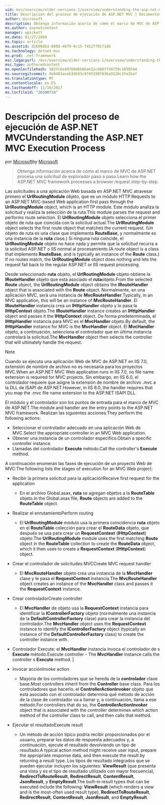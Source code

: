 ```yaml
---
uid: mvc/overview/older-versions-1/overview/understanding-the-asp-net-mvc-execution-process
title: Descripción del proceso de ejecución de ASP.NET MVC | Documentos de Microsoft
author: microsoft
description: Obtenga información acerca de cómo el marco de MVC de ASP.NET procesa una solicitud de explorador paso a paso.
ms.author: aspnetcontent
manager: wpickett
ms.date: 01/27/2009
ms.topic: article
ms.assetid: d1608db3-660d-4079-8c15-f452ff01f1db
ms.technology: dotnet-mvc
ms.prod: .net-framework
msc.legacyurl: /mvc/overview/older-versions-1/overview/understanding-the-asp-net-mvc-execution-process
msc.type: authoredcontent
ms.openlocfilehash: 5837c6e49709d6b86ee52cd88ffd4759c1850544
ms.sourcegitcommit: 9a9483aceb34591c97451997036a9120c3fe2baf
ms.translationtype: MT
ms.contentlocale: es-ES
ms.lasthandoff: 11/10/2017
ms.locfileid: "26500734"
---
```

<a name="understanding-the-aspnet-mvc-execution-process"></a><span data-ttu-id="abdb1-103">Descripción del proceso de ejecución de ASP.NET MVC</span><span class="sxs-lookup"><span data-stu-id="abdb1-103">Understanding the ASP.NET MVC Execution Process</span></span>
====================
<span data-ttu-id="abdb1-104">por [Microsoft](https://github.com/microsoft)</span><span class="sxs-lookup"><span data-stu-id="abdb1-104">by [Microsoft](https://github.com/microsoft)</span></span>

> <span data-ttu-id="abdb1-105">Obtenga información acerca de cómo el marco de MVC de ASP.NET procesa una solicitud de explorador paso a paso.</span><span class="sxs-lookup"><span data-stu-id="abdb1-105">Learn how the ASP.NET MVC framework processes a browser request step-by-step.</span></span>


<span data-ttu-id="abdb1-106">Las solicitudes a una aplicación Web basada en ASP.NET MVC atravesar primero el **UrlRoutingModule** objeto, que es un módulo HTTP.</span><span class="sxs-lookup"><span data-stu-id="abdb1-106">Requests to an ASP.NET MVC-based Web application first pass through the **UrlRoutingModule** object, which is an HTTP module.</span></span> <span data-ttu-id="abdb1-107">Este módulo analiza la solicitud y realiza la selección de la ruta.</span><span class="sxs-lookup"><span data-stu-id="abdb1-107">This module parses the request and performs route selection.</span></span> <span data-ttu-id="abdb1-108">El **UrlRoutingModule** objeto selecciona el primer objeto de ruta que coincida con la solicitud actual.</span><span class="sxs-lookup"><span data-stu-id="abdb1-108">The **UrlRoutingModule** object selects the first route object that matches the current request.</span></span> <span data-ttu-id="abdb1-109">(Un objeto de ruta es una clase que implementa **RouteBase**, y normalmente es una instancia de la **ruta** clase.) Si ninguna ruta coincide, el **UrlRoutingModule** objeto no hace nada y permite que la solicitud recurra a la solicitud ASP.NET o IIS normal al procesamiento.</span><span class="sxs-lookup"><span data-stu-id="abdb1-109">(A route object is a class that implements **RouteBase**, and is typically an instance of the **Route** class.) If no routes match, the **UrlRoutingModule** object does nothing and lets the request fall back to the regular ASP.NET or IIS request processing.</span></span>

<span data-ttu-id="abdb1-110">Desde seleccionado **ruta** objeto, el **UrlRoutingModule** objeto obtiene la **IRouteHandler** objeto que está asociado el **ruta**objeto.</span><span class="sxs-lookup"><span data-stu-id="abdb1-110">From the selected **Route** object, the **UrlRoutingModule** object obtains the **IRouteHandler** object that is associated with the **Route** object.</span></span> <span data-ttu-id="abdb1-111">Normalmente, en una aplicación MVC, será una instancia de **MvcRouteHandler**.</span><span class="sxs-lookup"><span data-stu-id="abdb1-111">Typically, in an MVC application, this will be an instance of **MvcRouteHandler**.</span></span> <span data-ttu-id="abdb1-112">El **IRouteHandler** instancia crea un **IHttpHandler** objeto y lo pasa la **IHttpContext** objeto.</span><span class="sxs-lookup"><span data-stu-id="abdb1-112">The **IRouteHandler** instance creates an **IHttpHandler** object and passes it the **IHttpContext** object.</span></span> <span data-ttu-id="abdb1-113">De forma predeterminada, el **IHttpHandler** instancia para MVC es el **MvcHandler** objeto.</span><span class="sxs-lookup"><span data-stu-id="abdb1-113">By default, the **IHttpHandler** instance for MVC is the **MvcHandler** object.</span></span> <span data-ttu-id="abdb1-114">El **MvcHandler** objeto, a continuación, selecciona el controlador que en última instancia controlará la solicitud.</span><span class="sxs-lookup"><span data-stu-id="abdb1-114">The **MvcHandler** object then selects the controller that will ultimately handle the request.</span></span>

> [!NOTE]
> <span data-ttu-id="abdb1-115">Cuando se ejecuta una aplicación Web de MVC de ASP.NET en IIS 7.0, extensión de nombre de archivo no es necesaria para los proyectos MVC.</span><span class="sxs-lookup"><span data-stu-id="abdb1-115">When an ASP.NET MVC Web application runs in IIS 7.0, no file name extension is required for MVC projects.</span></span> <span data-ttu-id="abdb1-116">Sin embargo, en IIS 6.0, el controlador requiere que asigne la extensión de nombre de archivo .mvc a la DLL de ISAPI de ASP.NET.</span><span class="sxs-lookup"><span data-stu-id="abdb1-116">However, in IIS 6.0, the handler requires that you map the .mvc file name extension to the ASP.NET ISAPI DLL.</span></span>


<span data-ttu-id="abdb1-117">El módulo y el controlador son los puntos de entrada para el marco de MVC de ASP.NET.</span><span class="sxs-lookup"><span data-stu-id="abdb1-117">The module and handler are the entry points to the ASP.NET MVC framework.</span></span> <span data-ttu-id="abdb1-118">Realizan las siguientes acciones:</span><span class="sxs-lookup"><span data-stu-id="abdb1-118">They perform the following actions:</span></span>

- <span data-ttu-id="abdb1-119">Seleccionar el controlador adecuado en una aplicación Web de MVC.</span><span class="sxs-lookup"><span data-stu-id="abdb1-119">Select the appropriate controller in an MVC Web application.</span></span>
- <span data-ttu-id="abdb1-120">Obtener una instancia de un controlador específico.</span><span class="sxs-lookup"><span data-stu-id="abdb1-120">Obtain a specific controller instance.</span></span>
- <span data-ttu-id="abdb1-121">Llamadas del controlador **Execute** método.</span><span class="sxs-lookup"><span data-stu-id="abdb1-121">Call the controller's **Execute** method.</span></span>

<span data-ttu-id="abdb1-122">A continuación enumeran las fases de ejecución de un proyecto Web de MVC:</span><span class="sxs-lookup"><span data-stu-id="abdb1-122">The following lists the stages of execution for an MVC Web project:</span></span>

- <span data-ttu-id="abdb1-123">Recibir la primera solicitud para la aplicación</span><span class="sxs-lookup"><span data-stu-id="abdb1-123">Receive first request for the application</span></span> 

    - <span data-ttu-id="abdb1-124">En el archivo Global.asax, **ruta** se agregan objetos a la **RouteTable** objeto.</span><span class="sxs-lookup"><span data-stu-id="abdb1-124">In the Global.asax file, **Route** objects are added to the **RouteTable** object.</span></span>
- <span data-ttu-id="abdb1-125">Realizar el enrutamiento</span><span class="sxs-lookup"><span data-stu-id="abdb1-125">Perform routing</span></span> 

    - <span data-ttu-id="abdb1-126">El **UrlRoutingModule** módulo usa la primera coincidencia **ruta** objeto en el **RouteTable** colección para crear el **RouteData** objeto, que después se usa para crear un **RequestContext** (**IHttpContext**) objeto.</span><span class="sxs-lookup"><span data-stu-id="abdb1-126">The **UrlRoutingModule** module uses the first matching **Route** object in the **RouteTable** collection to create the **RouteData** object, which it then uses to create a **RequestContext** (**IHttpContext**) object.</span></span>
- <span data-ttu-id="abdb1-127">Crear el controlador de solicitudes MVC</span><span class="sxs-lookup"><span data-stu-id="abdb1-127">Create MVC request handler</span></span> 

    - <span data-ttu-id="abdb1-128">El **MvcRouteHandler** objeto crea una instancia de la **MvcHandler** clase y le pasa el **RequestContext** instancia.</span><span class="sxs-lookup"><span data-stu-id="abdb1-128">The **MvcRouteHandler** object creates an instance of the **MvcHandler** class and passes it the **RequestContext** instance.</span></span>
- <span data-ttu-id="abdb1-129">Crear controlador</span><span class="sxs-lookup"><span data-stu-id="abdb1-129">Create controller</span></span> 

    - <span data-ttu-id="abdb1-130">El **MvcHandler** de objeto usa la **RequestContext** instancia para identificar la **IControllerFactory** objeto (normalmente una instancia de la  **DefaultControllerFactory** clase) para crear la instancia del controlador.</span><span class="sxs-lookup"><span data-stu-id="abdb1-130">The **MvcHandler** object uses the **RequestContext** instance to identify the **IControllerFactory** object (typically an instance of the **DefaultControllerFactory** class) to create the controller instance with.</span></span>
- <span data-ttu-id="abdb1-131">Controlador Execute: el **MvcHandler** instancia invoca el controlador de s **Execute** método.</span><span class="sxs-lookup"><span data-stu-id="abdb1-131">Execute controller - The **MvcHandler** instance calls the controller s **Execute** method.</span></span> |
- <span data-ttu-id="abdb1-132">Invocar acción</span><span class="sxs-lookup"><span data-stu-id="abdb1-132">Invoke action</span></span> 

    - <span data-ttu-id="abdb1-133">Mayoría de los controladores que se hereda de la **controlador** clase base.</span><span class="sxs-lookup"><span data-stu-id="abdb1-133">Most controllers inherit from the **Controller** base class.</span></span> <span data-ttu-id="abdb1-134">Para los controladores que hacerlo, el **ControllerActionInvoker** objeto que está asociado con el controlador determina qué método de acción de la clase de controlador va a llamar y, a continuación, llama a ese método.</span><span class="sxs-lookup"><span data-stu-id="abdb1-134">For controllers that do so, the **ControllerActionInvoker** object that is associated with the controller determines which action method of the controller class to call, and then calls that method.</span></span>
- <span data-ttu-id="abdb1-135">Ejecutar el resultado</span><span class="sxs-lookup"><span data-stu-id="abdb1-135">Execute result</span></span> 

    - <span data-ttu-id="abdb1-136">Un método de acción típico podría recibir proporcionados por el usuario, preparar los datos de respuesta adecuados y, a continuación, ejecute el resultado devolviendo un tipo de resultado.</span><span class="sxs-lookup"><span data-stu-id="abdb1-136">A typical action method might receive user input, prepare the appropriate response data, and then execute the result by returning a result type.</span></span> <span data-ttu-id="abdb1-137">Los tipos de resultado integrados que se pueden ejecutar incluyen los siguientes: **ViewResult** (que presenta una vista y es el tipo de resultado utilizado con mayor frecuencia), **RedirectToRouteResult**,  **RedirectResult**, **ContentResult**, **JsonResult**, y **EmptyResult**.</span><span class="sxs-lookup"><span data-stu-id="abdb1-137">The built-in result types that can be executed include the following: **ViewResult** (which renders a view and is the most-often used result type), **RedirectToRouteResult**, **RedirectResult**, **ContentResult**, **JsonResult**, and **EmptyResult**.</span></span>
